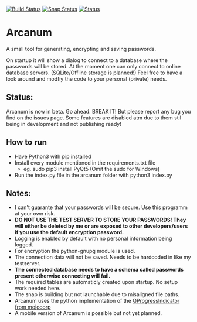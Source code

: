 [![Build Status](https://travis-ci.com/JFK422/Arcanum.svg?branch=master)](https://travis-ci.com/JFK422/Arcanum)
[![Snap Status](https://build.snapcraft.io/badge/JFK422/Arcanum.svg)](https://build.snapcraft.io/user/JFK422/Arcanum)
[![Status](https://kennethmathis.ch/shields/beta)](https://github.com/JFK422/Arcanum/releases)
# Arcanum
A small tool for generating, encrypting and saving passwords.

On startup it will show a dialog to connect to a database where the passwords will be stored.
At the moment one can only connect to online database servers. (SQLite/Offline storage is planned!)
Feel free to have a look around and modfiy the code to your personal (private) needs.

## Status:
Arcanum is now in beta. Go ahead. BREAK IT! But please report any bug you find on the issues page.
Some features are disabled atm due to them stil being in development and not publishing ready!

## How to run
- Have Python3 with pip installed
- Install every module mentioned in the requirements.txt file
  - eg. sudo pip3 install PyQt5 (Omit the sudo for Windows)
- Run the index.py file in the arcanum folder with python3 index.py

## Notes:
- I can't guarante that your passwords will be secure. Use this programm at your own risk.
- **DO NOT USE THE TEST SERVER TO STORE YOUR PASSWORDS! They will either be deleted by me or are exposed to other developers/users if you use the default encryption password.**
- Logging is enabled by default with no personal information being logged.
- For encryption the python-gnupg module is used.
- The connection data will not be saved. Needs to be hardcoded in like my testserver.
- **The connected database needs to have a schema called passwords present otherwise connecting will fail.**
- The required tables are automaticly created upon startup. No setup work needed here.
- The snap is building but not launchable due to misaligned file paths.
- Arcanum uses the python implementation of the [QProgressIndicator from mojocorp](https://github.com/mojocorp/QProgressIndicator)
- A mobile version of Arcanum is possible but not yet planned.
